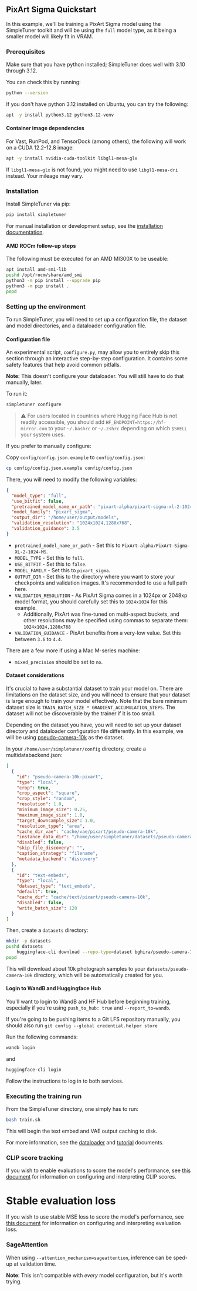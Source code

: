 ## PixArt Sigma Quickstart

In this example, we'll be training a PixArt Sigma model using the SimpleTuner toolkit and will be using the `full` model type, as it being a smaller model will likely fit in VRAM.

### Prerequisites

Make sure that you have python installed; SimpleTuner does well with 3.10 through 3.12.

You can check this by running:

```bash
python --version
```

If you don't have python 3.12 installed on Ubuntu, you can try the following:

```bash
apt -y install python3.12 python3.12-venv
```

#### Container image dependencies

For Vast, RunPod, and TensorDock (among others), the following will work on a CUDA 12.2-12.8 image:

```bash
apt -y install nvidia-cuda-toolkit libgl1-mesa-glx
```

If `libgl1-mesa-glx` is not found, you might need to use `libgl1-mesa-dri` instead. Your mileage may vary.

### Installation

Install SimpleTuner via pip:

```bash
pip install simpletuner
```

For manual installation or development setup, see the [installation documentation](/documentation/INSTALL.md).

#### AMD ROCm follow-up steps

The following must be executed for an AMD MI300X to be useable:

```bash
apt install amd-smi-lib
pushd /opt/rocm/share/amd_smi
python3 -m pip install --upgrade pip
python3 -m pip install .
popd
```

### Setting up the environment

To run SimpleTuner, you will need to set up a configuration file, the dataset and model directories, and a dataloader configuration file.

#### Configuration file

An experimental script, `configure.py`, may allow you to entirely skip this section through an interactive step-by-step configuration. It contains some safety features that help avoid common pitfalls.

**Note:** This doesn't configure your dataloader. You will still have to do that manually, later.

To run it:

```bash
simpletuner configure
```
> ⚠️ For users located in countries where Hugging Face Hub is not readily accessible, you should add `HF_ENDPOINT=https://hf-mirror.com` to your `~/.bashrc` or `~/.zshrc` depending on which `$SHELL` your system uses.

If you prefer to manually configure:

Copy `config/config.json.example` to `config/config.json`:

```bash
cp config/config.json.example config/config.json
```

There, you will need to modify the following variables:

```json
{
  "model_type": "full",
  "use_bitfit": false,
  "pretrained_model_name_or_path": "pixart-alpha/pixart-sigma-xl-2-1024-ms",
  "model_family": "pixart_sigma",
  "output_dir": "/home/user/output/models",
  "validation_resolution": "1024x1024,1280x768",
  "validation_guidance": 3.5
}
```

- `pretrained_model_name_or_path` - Set this to `PixArt-alpha/PixArt-Sigma-XL-2-1024-MS`.
- `MODEL_TYPE` - Set this to `full`.
- `USE_BITFIT` - Set this to `false`.
- `MODEL_FAMILY` - Set this to `pixart_sigma`.
- `OUTPUT_DIR` - Set this to the directory where you want to store your checkpoints and validation images. It's recommended to use a full path here.
- `VALIDATION_RESOLUTION` - As PixArt Sigma comes in a 1024px or 2048xp model format, you should carefully set this to `1024x1024` for this example.
  - Additionally, PixArt was fine-tuned on multi-aspect buckets, and other resolutions may be specified using commas to separate them: `1024x1024,1280x768`
- `VALIDATION_GUIDANCE` - PixArt benefits from a very-low value. Set this between `3.6` to `4.4`.

There are a few more if using a Mac M-series machine:

- `mixed_precision` should be set to `no`.

#### Dataset considerations

It's crucial to have a substantial dataset to train your model on. There are limitations on the dataset size, and you will need to ensure that your dataset is large enough to train your model effectively. Note that the bare minimum dataset size is `TRAIN_BATCH_SIZE * GRADIENT_ACCUMULATION_STEPS`. The dataset will not be discoverable by the trainer if it is too small.

Depending on the dataset you have, you will need to set up your dataset directory and dataloader configuration file differently. In this example, we will be using [pseudo-camera-10k](https://huggingface.co/datasets/ptx0/pseudo-camera-10k) as the dataset.

In your `/home/user/simpletuner/config` directory, create a multidatabackend.json:

```json
[
  {
    "id": "pseudo-camera-10k-pixart",
    "type": "local",
    "crop": true,
    "crop_aspect": "square",
    "crop_style": "random",
    "resolution": 1.0,
    "minimum_image_size": 0.25,
    "maximum_image_size": 1.0,
    "target_downsample_size": 1.0,
    "resolution_type": "area",
    "cache_dir_vae": "cache/vae/pixart/pseudo-camera-10k",
    "instance_data_dir": "/home/user/simpletuner/datasets/pseudo-camera-10k",
    "disabled": false,
    "skip_file_discovery": "",
    "caption_strategy": "filename",
    "metadata_backend": "discovery"
  },
  {
    "id": "text-embeds",
    "type": "local",
    "dataset_type": "text_embeds",
    "default": true,
    "cache_dir": "cache/text/pixart/pseudo-camera-10k",
    "disabled": false,
    "write_batch_size": 128
  }
]
```

Then, create a `datasets` directory:

```bash
mkdir -p datasets
pushd datasets
    huggingface-cli download --repo-type=dataset bghira/pseudo-camera-10k --local-dir=pseudo-camera-10k
popd
```

This will download about 10k photograph samples to your `datasets/pseudo-camera-10k` directory, which will be automatically created for you.

#### Login to WandB and Huggingface Hub

You'll want to login to WandB and HF Hub before beginning training, especially if you're using `push_to_hub: true` and `--report_to=wandb`.

If you're going to be pushing items to a Git LFS repository manually, you should also run `git config --global credential.helper store`

Run the following commands:

```bash
wandb login
```

and

```bash
huggingface-cli login
```

Follow the instructions to log in to both services.

### Executing the training run

From the SimpleTuner directory, one simply has to run:

```bash
bash train.sh
```

This will begin the text embed and VAE output caching to disk.

For more information, see the [dataloader](/documentation/DATALOADER.md) and [tutorial](/documentation/TUTORIAL.md) documents.

### CLIP score tracking

If you wish to enable evaluations to score the model's performance, see [this document](/documentation/evaluation/CLIP_SCORES.md) for information on configuring and interpreting CLIP scores.

# Stable evaluation loss

If you wish to use stable MSE loss to score the model's performance, see [this document](/documentation/evaluation/EVAL_LOSS.md) for information on configuring and interpreting evaluation loss.

### SageAttention

When using `--attention_mechanism=sageattention`, inference can be sped-up at validation time.

**Note**: This isn't compatible with _every_ model configuration, but it's worth trying.
